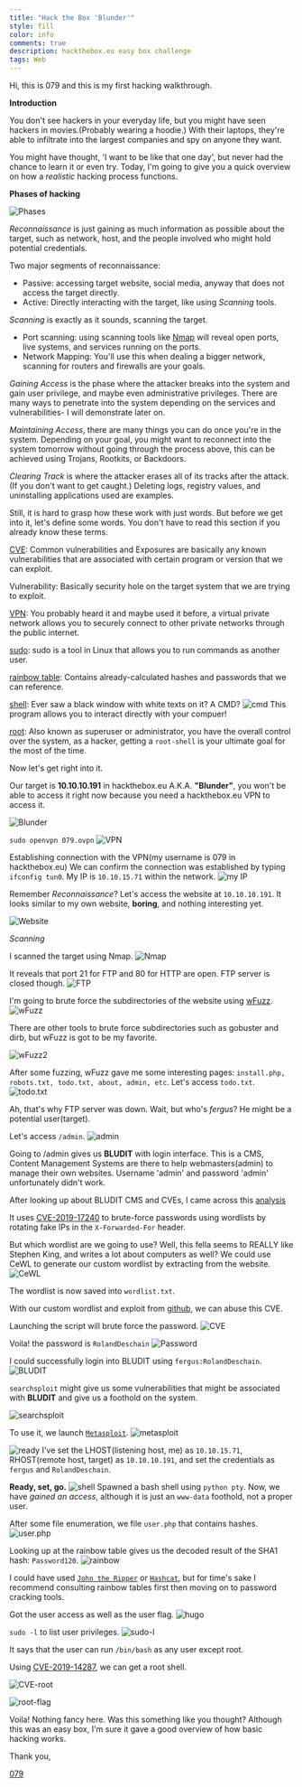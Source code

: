 ```yaml
---
title: "Hack the Box 'Blunder'"
style: fill
color: info
comments: true
description: hackthebox.eu easy box challenge
tags: Web
---
```


Hi, this is 079 and this is my first hacking walkthrough.

**Introduction**

You don't see hackers in your everyday life, but you might have seen hackers in movies.(Probably wearing a hoodie.)
With their laptops, they're able to infiltrate into the largest companies and spy on anyone they want.

You might have thought, 'I want to be like that one day', but never had the chance to learn it or even try.
Today, I'm going to give you a quick overview on how a _realistic_ hacking process functions.

**Phases of hacking**

![Phases](https://www.greycampus.com/ckeditor_assets/pictures/181/content_cehoc3.png)

_Reconnaissance_ is just gaining as much information as possible about the target, such as network, host, and the people involved who might hold potential credentials.

Two major segments of reconnaissance:

* Passive: accessing target website, social media, anyway that does not access the target directly.
* Active: Directly interacting with the target, like using _Scanning_ tools.

_Scanning_ is exactly as it sounds, scanning the target.

* Port scanning: using scanning tools like [Nmap](https://en.wikipedia.org/wiki/Nmap) will reveal open ports, live systems, and services running on the ports.
* Network Mapping: You'll use this when dealing a bigger network, scanning for routers and firewalls are your goals.

_Gaining Access_ is the phase where the attacker breaks into the system and gain user privilege, and maybe even administrative privileges.
There are many ways to penetrate into the system depending on the services and vulnerabilities- I will demonstrate later on.

_Maintaining Access_, there are many things you can do once you're in the system. Depending on your goal, you might want to reconnect into the system tomorrow without going through the process above, this can be achieved using Trojans, Rootkits, or Backdoors.

_Clearing Track_ is where the attacker erases all of its tracks after the attack.(If you don't want to get caught.) Deleting logs, registry values, and uninstalling applications used are examples.

Still, it is hard to grasp how these work with just words. But before we get into it, let's define some words.
You don't have to read this section if you already know these terms.

[CVE](https://en.wikipedia.org/wiki/Common_Vulnerabilities_and_Exposures): Common vulnerabilities and Exposures are basically any known vulnerabilities that are associated with certain program or version that we can exploit.

Vulnerability: Basically security hole on the target system that we are trying to exploit.

[VPN](https://en.wikipedia.org/wiki/Virtual_private_network): You probably heard it and maybe used it before, a virtual private network allows you to securely connect to other private networks through the public internet.

[sudo](https://en.wikipedia.org/wiki/Sudo): sudo is a tool in Linux that allows you to run commands as another user.

[rainbow table](https://en.wikipedia.org/wiki/Rainbow_table): Contains already-calculated hashes and passwords that we can reference.

[shell](https://en.wikipedia.org/wiki/Shell_(computing)): Ever saw a black window with white texts on it? A CMD?
![cmd](https://raw.githubusercontent.com/079035/079035.github.io/master/images/blunder/cmd.PNG)
 This program allows you to interact directly with your compuer!

[root](https://en.wikipedia.org/wiki/Superuser): Also known as superuser or administrator, you have the overall control over the system, as a hacker, getting a ``root-shell`` is your ultimate goal for the most of the time.

Now let's get right into it.

Our target is **10.10.10.191** in hackthebox.eu A.K.A. **"Blunder"**, you won't be able to access it right now because you need a hackthebox.eu VPN to access it.

![Blunder](https://raw.githubusercontent.com/079035/079035.github.io/master/images/blunder/blunder.PNG)

```sudo openvpn 079.ovpn```
![VPN](https://raw.githubusercontent.com/079035/079035.github.io/master/images/blunder/vpn.PNG)

Establishing connection with the VPN(my username is 079 in hackthebox.eu)
We can confirm the connection was established by typing ```ifconfig tun0```.
My IP is ```10.10.15.71``` within the network.
![my IP](https://raw.githubusercontent.com/079035/079035.github.io/master/images/blunder/IP.PNG)

Remember _Reconnaissance_? Let's access the website at ```10.10.10.191```.
It looks similar to my own website, __boring__, and nothing interesting yet.

![Website](https://raw.githubusercontent.com/079035/079035.github.io/master/images/blunder/web.PNG)

_Scanning_

I scanned the target using Nmap.
![Nmap](https://raw.githubusercontent.com/079035/079035.github.io/master/images/blunder/nmap.PNG)

It reveals that port 21 for FTP and 80 for HTTP are open.
FTP server is closed though.
![FTP](https://raw.githubusercontent.com/079035/079035.github.io/master/images/blunder/ftp.PNG)

I'm going to brute force the subdirectories of the website using [wFuzz](https://tools.kali.org/web-applications/wfuzz).
![wFuzz](https://raw.githubusercontent.com/079035/079035.github.io/master/images/blunder/wfuzz.PNG)

There are other tools to brute force subdirectories such as gobuster and dirb, but wFuzz is got to be my favorite.

![wFuzz2](https://raw.githubusercontent.com/079035/079035.github.io/master/images/blunder/wfuzz2.PNG)

After some fuzzing, wFuzz gave me some interesting pages: ``install.php, robots.txt, todo.txt, about, admin, etc``.
 Let's access ```todo.txt```.
![todo.txt](https://raw.githubusercontent.com/079035/079035.github.io/master/images/blunder/todo.PNG)

Ah, that's why FTP server was down. Wait, but who's *fergus*? He might be a potential user(target).

Let's access ```/admin```.
![admin](https://raw.githubusercontent.com/079035/079035.github.io/master/images/blunder/admin.PNG)

Going to /admin gives us **BLUDIT** with login interface. This is a CMS, Content Management Systems are there to help webmasters(admin) to manage their own websites.
Username 'admin' and password 'admin' unfortunately didn't work.

After looking up about BLUDIT CMS and CVEs, I came across this [analysis](https://rastating.github.io/bludit-brute-force-mitigation-bypass/.)

It uses [CVE-2019-17240](https://nvd.nist.gov/vuln/detail/CVE-2019-17240) to brute-force passwords using wordlists by rotating fake IPs in the ``X-Forwarded-For`` header.

But which wordlist are we going to use?
Well, this fella seems to REALLY like Stephen King, and writes a lot about computers as well?
We could use CeWL to generate our custom wordlist by extracting from the website.
![CeWL](https://raw.githubusercontent.com/079035/079035.github.io/master/images/blunder/cewl.PNG)

The wordlist is now saved into ```wordlist.txt```.

With our custom wordlist and exploit from [github](https://github.com/noraj/Bludit-auth-BF-bypass), we can abuse this CVE.

Launching the script will brute force the password.
![CVE](https://raw.githubusercontent.com/079035/079035.github.io/master/images/blunder/cve.PNG)

Voila! the password is ```RolandDeschain```
![Password](https://raw.githubusercontent.com/079035/079035.github.io/master/images/blunder/password.PNG)

I could successfully login into BLUDIT using ```fergus:RolandDeschain```.
![BLUDIT](https://raw.githubusercontent.com/079035/079035.github.io/master/images/blunder/loggedin.PNG)

```searchsploit``` might give us some vulnerabilities that might be associated with **BLUDIT** and give us a foothold on the system.

![searchsploit](https://raw.githubusercontent.com/079035/079035.github.io/master/images/blunder/searchsploit.PNG)

To use it, we launch [```Metasploit```]("https://en.wikipedia.org/wiki/Metasploit_Project").
![metasploit](https://raw.githubusercontent.com/079035/079035.github.io/master/images/blunder/metasploit.PNG)

![ready](https://raw.githubusercontent.com/079035/079035.github.io/master/images/blunder/ready.PNG)
I've set the LHOST(listening host, me) as ```10.10.15.71```, RHOST(remote host, target) as ```10.10.10.191```, and set the credentials as ```fergus``` and ```RolandDeschain```.

**Ready, set, go.**
![shell](https://raw.githubusercontent.com/079035/079035.github.io/master/images/blunder/exploit.PNG)
Spawned a bash shell using ```python pty```.
Now, we have _gained an access_, although it is just an ```www-data``` foothold, not a proper user.

After some file enumeration, we file ```user.php``` that contains hashes.
![user.php](https://raw.githubusercontent.com/079035/079035.github.io/master/images/blunder/www-data.PNG)

Looking up at the rainbow table gives us the decoded result of the SHA1 hash: ```Password120```.
![rainbow](https://raw.githubusercontent.com/079035/079035.github.io/master/images/blunder/rainbow.PNG)

I could have used [```John the Ripper```](https://en.wikipedia.org/wiki/John_the_Ripper) or [```Hashcat```](https://en.wikipedia.org/wiki/Hashcat), but for time's sake I recommend consulting rainbow tables first then moving on to password cracking tools.

Got the user access as well as the user flag.
![hugo](https://raw.githubusercontent.com/079035/079035.github.io/master/images/blunder/hugo.PNG)

```sudo -l``` to list user privileges.
![sudo-l](https://raw.githubusercontent.com/079035/079035.github.io/master/images/blunder/sudo-l.PNG)

It says that the user can run ```/bin/bash``` as any user except root.

Using [CVE-2019-14287](https://resources.whitesourcesoftware.com/blog-whitesource/new-vulnerability-in-sudo-cve-2019-14287), we can get a root shell.

![CVE-root](https://raw.githubusercontent.com/079035/079035.github.io/master/images/blunder/root.PNG)

![root-flag](https://raw.githubusercontent.com/079035/079035.github.io/master/images/blunder/root-flag.PNG)

Voila! Nothing fancy here.
Was this something like you thought? Although this was an easy box, I'm sure it gave a good overview of how basic hacking works.

Thank you,

[079](https://www.hackthebox.eu/profile/334976)
